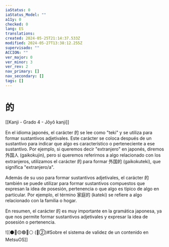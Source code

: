 ```yaml
---
iaStatus: 0
iaStatus_Model: ""
a11y: 0
checked: 0
lang: ES
translations: 
created: 2024-05-25T21:14:37.533Z
modified: 2024-05-27T13:38:12.255Z
supervisado: ""
ACCION: ""
ver_major: 0
ver_minor: 3
ver_rev: 2
nav_primary: []
nav_secondary: []
tags: []
---
```

# 的

[[Kanji - Grado 4 - Jôyô kanji]]

En el idioma japonés, el carácter 的 se lee como "teki" y se utiliza para formar sustantivos adjetivales. Este carácter se coloca después de un sustantivo para indicar que algo es característico o perteneciente a ese sustantivo. Por ejemplo, si queremos decir "extranjero" en japonés, diremos 外国人 (gaikokujin), pero si queremos referirnos a algo relacionado con los extranjeros, utilizamos el carácter 的 para formar 外国的 (gaikokuteki), que significa "extranjero/a". 

Además de su uso para formar sustantivos adjetivales, el carácter 的 también se puede utilizar para formar sustantivos compuestos que expresan la idea de posesión, pertenencia o que algo es típico de algo en particular. Por ejemplo, el término 家庭的 (kateki) se refiere a algo relacionado con la familia o hogar.

En resumen, el carácter 的 es muy importante en la gramática japonesa, ya que nos permite formar sustantivos adjetivales y expresar la idea de posesión o pertenencia.


![[⚫🔴🟡🟢🔵⚪ (🔴②)#Sobre el sistema de validez de un contenido en MetsuOS]]